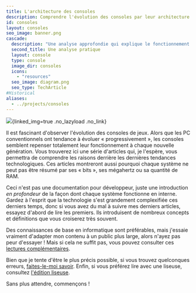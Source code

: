```yaml
---
title: L'architecture des consoles
description: Comprendre l'évolution des consoles par leur architecture
id: consoles
layout: consoles
seo_image: banner.png
cascade:
  description: "Une analyse approfondie qui explique le fonctionnement interne de la console"
  second_title: Une analyse pratique
  layout: console
  type: console
  image_dir: consoles
  icons:
    - "resources"
  seo_image: diagram.png
  seo_type: TechArticle
#Historical
aliases:
  - ../projects/consoles
---
```


![](banner.png){linked_img=true .no_lazyload .no_link}

Il est fascinant d'observer l'évolution des consoles de jeux. Alors que les PC conventionnels ont tendance à évoluer « progressivement », les consoles semblent repenser totalement leur fonctionnement à chaque nouvelle génération. Vous trouverez ici une série d'articles qui, je l'espère, vous permettra de comprendre les raisons derrière les dernières tendances technologiques. Ces articles montreront aussi pourquoi chaque système ne peut pas être résumé par ses « bits », ses mégahertz ou sa quantité de RAM.

Ceci n'est pas une documentation pour développeur, juste une introduction *en profondeur* de la façon dont chaque système fonctionne en interne. Gardez à l'esprit que la technologie s'est grandement complexifiée ces derniers temps, donc si vous avez du mal à suivre mes derniers articles, essayez d'abord de lire les premiers. Ils introduisent de nombreux concepts et définitions que vous croiserez très souvent.

Des connaissances de base en informatique sont préférables, mais j'essaie vraiment d'adapter mon contenu à un public plus large, alors n'ayez pas peur d'essayer ! Mais si cela ne suffit pas, vous pouvez consulter ces [lectures complémentaires](readings).

Bien que je tente d'être le plus précis possible, si vous trouvez quelconques erreurs, [faites-le-moi savoir](https://github.com/flipacholas/Architecture-of-consoles). Enfin, si vous préférez lire avec une liseuse, consultez [l'édition liseuse](ebook).

Sans plus attendre, commençons !
